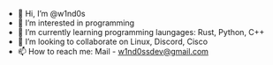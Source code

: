 - 👋 Hi, I’m @w1nd0s
- 👀 I’m interested in programming
- 🌱 I’m currently learning programming laungages: Rust, Python, C++
- 💞️ I’m looking to collaborate on Linux, Discord, Cisco
- 📫 How to reach me: Mail - w1nd0ssdev@gmail.com

<!---
w1nd0s/w1nd0s is a ✨ special ✨ repository because its `README.md` (this file) appears on your GitHub profile.
You can click the Preview link to take a look at your changes.
--->
